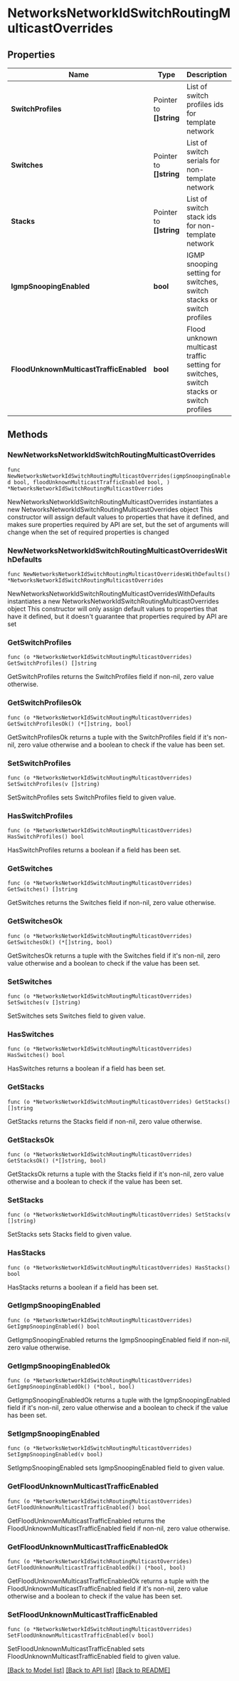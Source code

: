 # NetworksNetworkIdSwitchRoutingMulticastOverrides

## Properties

Name | Type | Description | Notes
------------ | ------------- | ------------- | -------------
**SwitchProfiles** | Pointer to **[]string** | List of switch profiles ids for template network | [optional] 
**Switches** | Pointer to **[]string** | List of switch serials for non-template network | [optional] 
**Stacks** | Pointer to **[]string** | List of switch stack ids for non-template network | [optional] 
**IgmpSnoopingEnabled** | **bool** | IGMP snooping setting for switches, switch stacks or switch profiles | 
**FloodUnknownMulticastTrafficEnabled** | **bool** | Flood unknown multicast traffic setting for switches, switch stacks or switch profiles | 

## Methods

### NewNetworksNetworkIdSwitchRoutingMulticastOverrides

`func NewNetworksNetworkIdSwitchRoutingMulticastOverrides(igmpSnoopingEnabled bool, floodUnknownMulticastTrafficEnabled bool, ) *NetworksNetworkIdSwitchRoutingMulticastOverrides`

NewNetworksNetworkIdSwitchRoutingMulticastOverrides instantiates a new NetworksNetworkIdSwitchRoutingMulticastOverrides object
This constructor will assign default values to properties that have it defined,
and makes sure properties required by API are set, but the set of arguments
will change when the set of required properties is changed

### NewNetworksNetworkIdSwitchRoutingMulticastOverridesWithDefaults

`func NewNetworksNetworkIdSwitchRoutingMulticastOverridesWithDefaults() *NetworksNetworkIdSwitchRoutingMulticastOverrides`

NewNetworksNetworkIdSwitchRoutingMulticastOverridesWithDefaults instantiates a new NetworksNetworkIdSwitchRoutingMulticastOverrides object
This constructor will only assign default values to properties that have it defined,
but it doesn't guarantee that properties required by API are set

### GetSwitchProfiles

`func (o *NetworksNetworkIdSwitchRoutingMulticastOverrides) GetSwitchProfiles() []string`

GetSwitchProfiles returns the SwitchProfiles field if non-nil, zero value otherwise.

### GetSwitchProfilesOk

`func (o *NetworksNetworkIdSwitchRoutingMulticastOverrides) GetSwitchProfilesOk() (*[]string, bool)`

GetSwitchProfilesOk returns a tuple with the SwitchProfiles field if it's non-nil, zero value otherwise
and a boolean to check if the value has been set.

### SetSwitchProfiles

`func (o *NetworksNetworkIdSwitchRoutingMulticastOverrides) SetSwitchProfiles(v []string)`

SetSwitchProfiles sets SwitchProfiles field to given value.

### HasSwitchProfiles

`func (o *NetworksNetworkIdSwitchRoutingMulticastOverrides) HasSwitchProfiles() bool`

HasSwitchProfiles returns a boolean if a field has been set.

### GetSwitches

`func (o *NetworksNetworkIdSwitchRoutingMulticastOverrides) GetSwitches() []string`

GetSwitches returns the Switches field if non-nil, zero value otherwise.

### GetSwitchesOk

`func (o *NetworksNetworkIdSwitchRoutingMulticastOverrides) GetSwitchesOk() (*[]string, bool)`

GetSwitchesOk returns a tuple with the Switches field if it's non-nil, zero value otherwise
and a boolean to check if the value has been set.

### SetSwitches

`func (o *NetworksNetworkIdSwitchRoutingMulticastOverrides) SetSwitches(v []string)`

SetSwitches sets Switches field to given value.

### HasSwitches

`func (o *NetworksNetworkIdSwitchRoutingMulticastOverrides) HasSwitches() bool`

HasSwitches returns a boolean if a field has been set.

### GetStacks

`func (o *NetworksNetworkIdSwitchRoutingMulticastOverrides) GetStacks() []string`

GetStacks returns the Stacks field if non-nil, zero value otherwise.

### GetStacksOk

`func (o *NetworksNetworkIdSwitchRoutingMulticastOverrides) GetStacksOk() (*[]string, bool)`

GetStacksOk returns a tuple with the Stacks field if it's non-nil, zero value otherwise
and a boolean to check if the value has been set.

### SetStacks

`func (o *NetworksNetworkIdSwitchRoutingMulticastOverrides) SetStacks(v []string)`

SetStacks sets Stacks field to given value.

### HasStacks

`func (o *NetworksNetworkIdSwitchRoutingMulticastOverrides) HasStacks() bool`

HasStacks returns a boolean if a field has been set.

### GetIgmpSnoopingEnabled

`func (o *NetworksNetworkIdSwitchRoutingMulticastOverrides) GetIgmpSnoopingEnabled() bool`

GetIgmpSnoopingEnabled returns the IgmpSnoopingEnabled field if non-nil, zero value otherwise.

### GetIgmpSnoopingEnabledOk

`func (o *NetworksNetworkIdSwitchRoutingMulticastOverrides) GetIgmpSnoopingEnabledOk() (*bool, bool)`

GetIgmpSnoopingEnabledOk returns a tuple with the IgmpSnoopingEnabled field if it's non-nil, zero value otherwise
and a boolean to check if the value has been set.

### SetIgmpSnoopingEnabled

`func (o *NetworksNetworkIdSwitchRoutingMulticastOverrides) SetIgmpSnoopingEnabled(v bool)`

SetIgmpSnoopingEnabled sets IgmpSnoopingEnabled field to given value.


### GetFloodUnknownMulticastTrafficEnabled

`func (o *NetworksNetworkIdSwitchRoutingMulticastOverrides) GetFloodUnknownMulticastTrafficEnabled() bool`

GetFloodUnknownMulticastTrafficEnabled returns the FloodUnknownMulticastTrafficEnabled field if non-nil, zero value otherwise.

### GetFloodUnknownMulticastTrafficEnabledOk

`func (o *NetworksNetworkIdSwitchRoutingMulticastOverrides) GetFloodUnknownMulticastTrafficEnabledOk() (*bool, bool)`

GetFloodUnknownMulticastTrafficEnabledOk returns a tuple with the FloodUnknownMulticastTrafficEnabled field if it's non-nil, zero value otherwise
and a boolean to check if the value has been set.

### SetFloodUnknownMulticastTrafficEnabled

`func (o *NetworksNetworkIdSwitchRoutingMulticastOverrides) SetFloodUnknownMulticastTrafficEnabled(v bool)`

SetFloodUnknownMulticastTrafficEnabled sets FloodUnknownMulticastTrafficEnabled field to given value.



[[Back to Model list]](../README.md#documentation-for-models) [[Back to API list]](../README.md#documentation-for-api-endpoints) [[Back to README]](../README.md)


